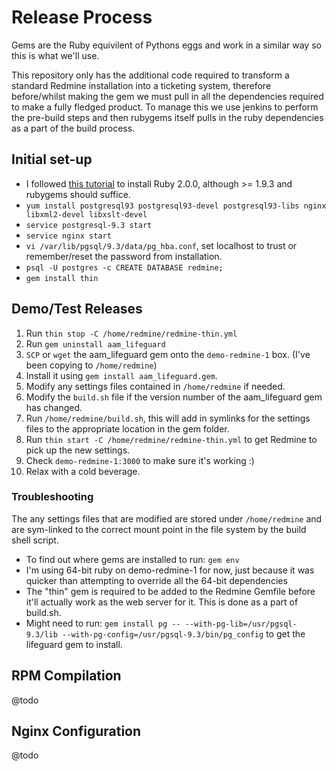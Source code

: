 # Release Process

Gems are the Ruby equivilent of Pythons eggs and work in a similar way so this is what we'll use.

This repository only has the additional code required to transform a standard Redmine installation into a ticketing system, therefore before/whilst making the gem we must pull in all the dependencies required to make a fully fledged product. To manage this we use jenkins to perform the pre-build steps and then rubygems itself pulls in the ruby dependencies as a part of the build process.

## Initial set-up

* I followed [this tutorial](http://tecadmin.net/how-to-install-ruby-2-0-0-on-centos-6-using-rvm) to install Ruby 2.0.0, although >= 1.9.3 and rubygems should suffice.
* `yum install postgresql93 postgresql93-devel postgresql93-libs nginx libxml2-devel libxslt-devel`
* `service postgresql-9.3 start`
* `service nginx start`
* `vi /var/lib/pgsql/9.3/data/pg_hba.conf`, set localhost to trust or remember/reset the password from installation.
* `psql -U postgres -c CREATE DATABASE redmine;`
* `gem install thin`

## Demo/Test Releases

1. Run `thin stop -C /home/redmine/redmine-thin.yml`
1. Run `gem uninstall aam_lifeguard`
1. `SCP` or `wget` the aam_lifeguard gem onto the `demo-redmine-1` box. (I've been copying to `/home/redmine`)
1. Install it using `gem install aam_lifeguard.gem`.
1. Modify any settings files contained in `/home/redmine` if needed.
1. Modify the `build.sh` file if the version number of the aam_lifeguard gem has changed.
1. Run `/home/redmine/build.sh`, this will add in symlinks for the settings files to the appropriate location in the gem folder.
1. Run `thin start -C /home/redmine/redmine-thin.yml` to get Redmine to pick up the new settings.
1. Check `demo-redmine-1:3000` to make sure it's working :)
1. Relax with a cold beverage.

### Troubleshooting

The any settings files that are modified are stored under `/home/redmine` and are sym-linked to the correct mount point in the file system by the build shell script. 

* To find out where gems are installed to run: `gem env`
* I'm using 64-bit ruby on demo-redmine-1 for now, just because it was quicker than attempting to override all the 64-bit dependencies 
* The "thin" gem is required to be added to the Redmine Gemfile before it'll actually work as the web server for it. This is done as a part of build.sh.
* Might need to run: `gem install pg -- --with-pg-lib=/usr/pgsql-9.3/lib --with-pg-config=/usr/pgsql-9.3/bin/pg_config` to get the lifeguard gem to install.

## RPM Compilation

@todo

## Nginx Configuration

@todo